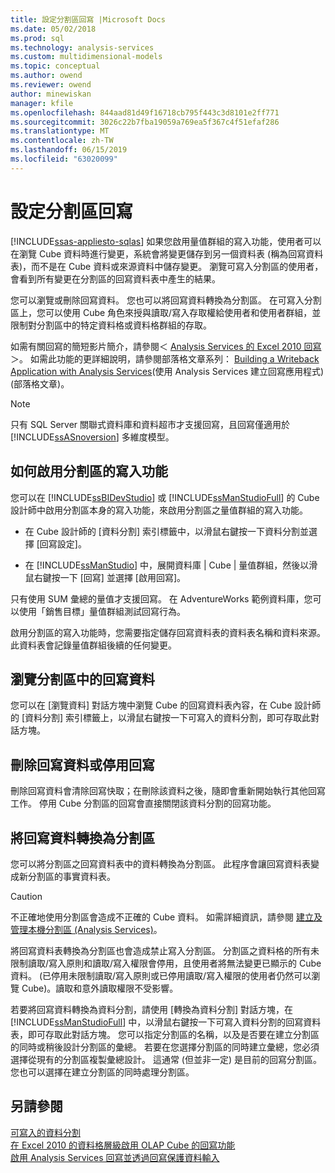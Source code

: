 ```yaml
---
title: 設定分割區回寫 |Microsoft Docs
ms.date: 05/02/2018
ms.prod: sql
ms.technology: analysis-services
ms.custom: multidimensional-models
ms.topic: conceptual
ms.author: owend
ms.reviewer: owend
author: minewiskan
manager: kfile
ms.openlocfilehash: 844aad81d49f16718cb795f443c3d8101e2ff771
ms.sourcegitcommit: 3026c22b7fba19059a769ea5f367c4f51efaf286
ms.translationtype: MT
ms.contentlocale: zh-TW
ms.lasthandoff: 06/15/2019
ms.locfileid: "63020099"
---
```

# <a name="set-partition-writeback"></a>設定分割區回寫
[!INCLUDE[ssas-appliesto-sqlas](../../includes/ssas-appliesto-sqlas.md)]
  如果您啟用量值群組的寫入功能，使用者可以在瀏覽 Cube 資料時進行變更，系統會將變更儲存到另一個資料表 (稱為回寫資料表)，而不是在 Cube 資料或來源資料中儲存變更。 瀏覽可寫入分割區的使用者，會看到所有變更在分割區的回寫資料表中產生的結果。  
  
 您可以瀏覽或刪除回寫資料。 您也可以將回寫資料轉換為分割區。 在可寫入分割區上，您可以使用 Cube 角色來授與讀取/寫入存取權給使用者和使用者群組，並限制對分割區中的特定資料格或資料格群組的存取。  
  
 如需有關回寫的簡短影片簡介，請參閱＜ [Analysis Services 的 Excel 2010 回寫](http://go.microsoft.com/fwlink/p/?LinkId=394951)＞。 如需此功能的更詳細說明，請參閱部落格文章系列： [Building a Writeback Application with Analysis Services](http://go.microsoft.com/fwlink/?LinkId=394977)(使用 Analysis Services 建立回寫應用程式) (部落格文章)。  
  
> [!NOTE]  
>  只有 SQL Server 關聯式資料庫和資料超市才支援回寫，且回寫僅適用於 [!INCLUDE[ssASnoversion](../../includes/ssasnoversion-md.md)] 多維度模型。  
  
## <a name="how-to-write-enable-a-partition"></a>如何啟用分割區的寫入功能  
 您可以在 [!INCLUDE[ssBIDevStudio](../../includes/ssbidevstudio-md.md)] 或 [!INCLUDE[ssManStudioFull](../../includes/ssmanstudiofull-md.md)] 的 Cube 設計師中啟用分割區本身的寫入功能，來啟用分割區之量值群組的寫入功能。  
  
-   在 Cube 設計師的 [資料分割] 索引標籤中，以滑鼠右鍵按一下資料分割並選擇 [回寫設定]。  
  
-   在 [!INCLUDE[ssManStudio](../../includes/ssmanstudio-md.md)] 中，展開資料庫 | Cube | 量值群組，然後以滑鼠右鍵按一下 [回寫] 並選擇 [啟用回寫]。  
  
 只有使用 SUM 彙總的量值才支援回寫。 在 AdventureWorks 範例資料庫，您可以使用「銷售目標」量值群組測試回寫行為。  
  
 啟用分割區的寫入功能時，您需要指定儲存回寫資料表的資料表名稱和資料來源。 此資料表會記錄量值群組後續的任何變更。  
  
## <a name="browse-writeback-data-in-a-partition"></a>瀏覽分割區中的回寫資料  
 您可以在 [瀏覽資料] 對話方塊中瀏覽 Cube 的回寫資料表內容，在 Cube 設計師的 [資料分割] 索引標籤上，以滑鼠右鍵按一下可寫入的資料分割，即可存取此對話方塊。  
  
## <a name="delete-writeback-data-or-disable-writeback"></a>刪除回寫資料或停用回寫  
 刪除回寫資料會清除回寫快取；在刪除該資料之後，隨即會重新開始執行其他回寫工作。 停用 Cube 分割區的回寫會直接關閉該資料分割的回寫功能。  
  
## <a name="convert-writeback-data-to-a-partition"></a>將回寫資料轉換為分割區  
 您可以將分割區之回寫資料表中的資料轉換為分割區。 此程序會讓回寫資料表變成新分割區的事實資料表。  
  
> [!CAUTION]  
>  不正確地使用分割區會造成不正確的 Cube 資料。 如需詳細資訊，請參閱 [建立及管理本機分割區 &#40;Analysis Services&#41;](../../analysis-services/multidimensional-models/create-and-manage-a-local-partition-analysis-services.md)。  
  
 將回寫資料表轉換為分割區也會造成禁止寫入分割區。 分割區之資料格的所有未限制讀取/寫入原則和讀取/寫入權限會停用，且使用者將無法變更已顯示的 Cube 資料。 (已停用未限制讀取/寫入原則或已停用讀取/寫入權限的使用者仍然可以瀏覽 Cube)。讀取和意外讀取權限不受影響。  
  
 若要將回寫資料轉換為資料分割，請使用 [轉換為資料分割] 對話方塊，在 [!INCLUDE[ssManStudioFull](../../includes/ssmanstudiofull-md.md)] 中，以滑鼠右鍵按一下可寫入資料分割的回寫資料表，即可存取此對話方塊。 您可以指定分割區的名稱，以及是否要在建立分割區的同時或稍後設計分割區的彙總。 若要在您選擇分割區的同時建立彙總，您必須選擇從現有的分割區複製彙總設計。 這通常 (但並非一定) 是目前的回寫分割區。 您也可以選擇在建立分割區的同時處理分割區。  
  
## <a name="see-also"></a>另請參閱  
 [可寫入的資料分割](../../analysis-services/multidimensional-models-olap-logical-cube-objects/partitions-write-enabled-partitions.md)   
 [在 Excel 2010 的資料格層級啟用 OLAP Cube 的回寫功能](http://go.microsoft.com/fwlink/p/?LinkId=394952)   
 [啟用 Analysis Services 回寫並透過回寫保護資料輸入](http://go.microsoft.com/fwlink/p/?LinkId=394953)  
  
  

